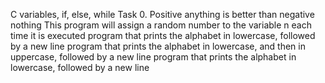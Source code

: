 C variables, if, else, while
Task 0. Positive anything is better than negative nothing
This program will assign a random number to the variable n each time it is executed
program that prints the alphabet in lowercase, followed by a new line
program that prints the alphabet in lowercase, and then in uppercase, followed by a new line
program that prints the alphabet in lowercase, followed by a new line
